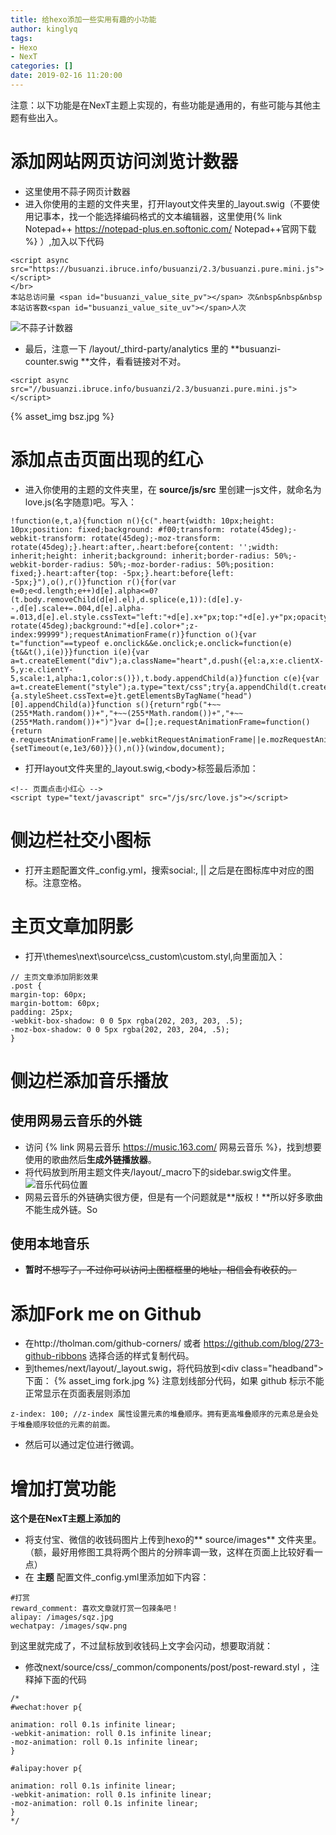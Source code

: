 ```yaml
---
title: 给hexo添加一些实用有趣的小功能
author: kinglyq
tags:
- Hexo
- NexT
categories: []
date: 2019-02-16 11:20:00
---
```

注意：以下功能是在NexT主题上实现的，有些功能是通用的，有些可能与其他主题有些出入。
# 添加网站网页访问浏览计数器
- 这里使用不蒜子网页计数器
- 进入你使用的主题的文件夹里，打开layout文件夹里的_layout.swig（不要使用记事本，找一个能选择编码格式的文本编辑器，这里使用{% link Notepad++ https://notepad-plus.en.softonic.com/ Notepad++官网下载 %}
）,加入以下代码

<!--more-->

```
<script async src="https://busuanzi.ibruce.info/busuanzi/2.3/busuanzi.pure.mini.js"></script>
</br>
本站总访问量 <span id="busuanzi_value_site_pv"></span> 次&nbsp&nbsp&nbsp
本站访客数<span id="busuanzi_value_site_uv"></span>人次
```
 ![不蒜子计数器](bszjsq1.jpg)

 - 最后，注意一下 /layout/_third-party/analytics 里的 **busuanzi-counter.swig **文件，看看链接对不对。 

```
<script async src="//busuanzi.ibruce.info/busuanzi/2.3/busuanzi.pure.mini.js"></script>
```

 {% asset_img bsz.jpg %}

 # 添加点击页面出现的红心
 - 进入你使用的主题的文件夹里，在 **source/js/src** 里创建一js文件，就命名为love.js(名字随意)吧。写入：


 ```
 !function(e,t,a){function n(){c(".heart{width: 10px;height: 10px;position: fixed;background: #f00;transform: rotate(45deg);-webkit-transform: rotate(45deg);-moz-transform: rotate(45deg);}.heart:after,.heart:before{content: '';width: inherit;height: inherit;background: inherit;border-radius: 50%;-webkit-border-radius: 50%;-moz-border-radius: 50%;position: fixed;}.heart:after{top: -5px;}.heart:before{left: -5px;}"),o(),r()}function r(){for(var e=0;e<d.length;e++)d[e].alpha<=0?(t.body.removeChild(d[e].el),d.splice(e,1)):(d[e].y--,d[e].scale+=.004,d[e].alpha-=.013,d[e].el.style.cssText="left:"+d[e].x+"px;top:"+d[e].y+"px;opacity:"+d[e].alpha+";transform:scale("+d[e].scale+","+d[e].scale+") rotate(45deg);background:"+d[e].color+";z-index:99999");requestAnimationFrame(r)}function o(){var t="function"==typeof e.onclick&&e.onclick;e.onclick=function(e){t&&t(),i(e)}}function i(e){var a=t.createElement("div");a.className="heart",d.push({el:a,x:e.clientX-5,y:e.clientY-5,scale:1,alpha:1,color:s()}),t.body.appendChild(a)}function c(e){var a=t.createElement("style");a.type="text/css";try{a.appendChild(t.createTextNode(e))}catch(t){a.styleSheet.cssText=e}t.getElementsByTagName("head")[0].appendChild(a)}function s(){return"rgb("+~~(255*Math.random())+","+~~(255*Math.random())+","+~~(255*Math.random())+")"}var d=[];e.requestAnimationFrame=function(){return e.requestAnimationFrame||e.webkitRequestAnimationFrame||e.mozRequestAnimationFrame||e.oRequestAnimationFrame||e.msRequestAnimationFrame||function(e){setTimeout(e,1e3/60)}}(),n()}(window,document);
 ```
 - 打开layout文件夹里的_layout.swig,&lt;body&gt;标签最后添加：


 ```
<!-- 页面点击小红心 -->
<script type="text/javascript" src="/js/src/love.js"></script>
 ```
# 侧边栏社交小图标
- 打开主题配置文件_config.yml，搜索social:, || 之后是在图标库中对应的图标。注意空格。

# 主页文章加阴影
- 打开\themes\next\source\css\_custom\custom.styl,向里面加入：

```
// 主页文章添加阴影效果
.post {
margin-top: 60px;
margin-bottom: 60px;
padding: 25px;
-webkit-box-shadow: 0 0 5px rgba(202, 203, 203, .5);
-moz-box-shadow: 0 0 5px rgba(202, 203, 204, .5);
}
```

# 侧边栏添加音乐播放
## 使用网易云音乐的外链
- 访问 {% link 网易云音乐 https://music.163.com/ 网易云音乐 %}，找到想要使用的歌曲然后**生成外链播放器**。
- 将代码放到所用主题文件夹/layout/_macro下的sidebar.swig文件里。
 ![音乐代码位置](music.jpg)
- 网易云音乐的外链确实很方便，但是有一个问题就是**版权！**所以好多歌曲不能生成外链。So
## 使用本地音乐
- **暂时**~~不想写了，不过你可以访问上图框框里的地址，相信会有收获的。~~


# 添加Fork me on Github
- 在http://tholman.com/github-corners/ 或者 https://github.com/blog/273-github-ribbons 选择合适的样式复制代码。
- 到themes/next/layout/_layout.swig，将代码放到&lt;div class="headband"&gt;</div>下面： 
{% asset_img fork.jpg %}
注意划线部分代码，如果 github 标示不能正常显示在页面表层则添加

```
z-index: 100; //z-index 属性设置元素的堆叠顺序。拥有更高堆叠顺序的元素总是会处于堆叠顺序较低的元素的前面。
```
- 然后可以通过定位进行微调。

# 增加打赏功能

**这个是在NexT主题上添加的**

- 将支付宝、微信的收钱码图片上传到hexo的** source/images** 文件夹里。（额，最好用修图工具将两个图片的分辨率调一致，这样在页面上比较好看一点）
- 在 **主题**  配置文件_config.yml里添加如下内容：

```
#打赏 
reward_comment: 喜欢文章就打赏一包辣条吧！
alipay: /images/sqz.jpg
wechatpay: /images/sqw.png
```
到这里就完成了，不过鼠标放到收钱码上文字会闪动，想要取消就：

- 修改next/source/css/_common/components/post/post-reward.styl ，注释掉下面的代码

```
/* 
#wechat:hover p{

animation: roll 0.1s infinite linear;
-webkit-animation: roll 0.1s infinite linear;
-moz-animation: roll 0.1s infinite linear;
}

#alipay:hover p{

animation: roll 0.1s infinite linear;
-webkit-animation: roll 0.1s infinite linear;
-moz-animation: roll 0.1s infinite linear;
}
*/
```